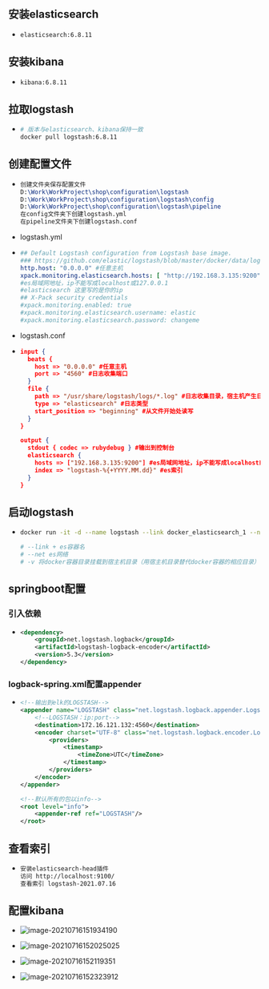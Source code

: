## 安装elasticsearch

* ```bash
  elasticsearch:6.8.11
  ```

## 安装kibana

* ```bash
  kibana:6.8.11
  ```

## 拉取logstash

* ```bash
  # 版本与elasticsearch、kibana保持一致
  docker pull logstash:6.8.11

## 创建配置文件

* ```tex
  创建文件夹保存配置文件
  D:\Work\WorkProject\shop\configuration\logstash
  D:\Work\WorkProject\shop\configuration\logstash\config
  D:\Work\WorkProject\shop\configuration\logstash\pipeline
  在config文件夹下创建logstash.yml
  在pipeline文件夹下创建logstash.conf
  ```

* logstash.yml

* ```yaml
  ## Default Logstash configuration from Logstash base image.
  ### https://github.com/elastic/logstash/blob/master/docker/data/logstash/config/logstash-full.yml
  http.host: "0.0.0.0" #任意主机
  xpack.monitoring.elasticsearch.hosts: [ "http://192.168.3.135:9200" ] 
  #es局域网地址，ip不能写成localhost或127.0.0.1
  #elasticsearch 这里写的是你的ip
  ## X-Pack security credentials
  #xpack.monitoring.enabled: true
  #xpack.monitoring.elasticsearch.username: elastic
  #xpack.monitoring.elasticsearch.password: changeme
  ```

* logstash.conf

* ```json
  input {
    beats {
      host => "0.0.0.0" #任意主机
      port => "4560" #日志收集端口
    }
    file {
      path => "/usr/share/logstash/logs/*.log" #日志收集目录，宿主机产生日志的目录映射到该目录，且必须是绝对路径
      type => "elasticsearch" #日志类型
      start_position => "beginning" #从文件开始处读写
    }
  }
  
  output {
    stdout { codec => rubydebug } #输出到控制台
    elasticsearch {
      hosts => ["192.168.3.135:9200"] #es局域网地址，ip不能写成localhost或127.0.0.1
      index => "logstash-%{+YYYY.MM.dd}" #es索引
    }
  }
  ```

## 启动logstash

* ```bash
  docker run -it -d --name logstash --link docker_elasticsearch_1 --net docker_default -v D:\File\ProjectFile\Resource\elk\config\logstash\pipeline:/usr/share/logstash/pipeline -v D:\File\ProjectFile\Resource\elk\config\logstash\config\logstash.yml:/usr/share/logstash/config/logstash.yml -v D:\Work\IdeaWorkSpace\learn\fearless-admin\log:/usr/share/logstash/logs -p 4560:4560 logstash:6.8.11
  
  # --link + es容器名
  # --net es网络
  # -v 将docker容器目录挂载到宿主机目录（用宿主机目录替代docker容器的相应目录）
  ```

## springboot配置

### 引入依赖

* ```xml
  <dependency>
      <groupId>net.logstash.logback</groupId>
      <artifactId>logstash-logback-encoder</artifactId>
      <version>5.3</version>
  </dependency>
  ```

### logback-spring.xml配置appender

* ```xml
  <!--输出到elk的LOGSTASH-->
  <appender name="LOGSTASH" class="net.logstash.logback.appender.LogstashTcpSocketAppender">
      <!--LOGSTASH：ip:port-->
      <destination>172.16.121.132:4560</destination>
      <encoder charset="UTF-8" class="net.logstash.logback.encoder.LogstashEncoder">
          <providers>
              <timestamp>
                  <timeZone>UTC</timeZone>
              </timestamp>
          </providers>
      </encoder>
  </appender>
  
  <!--默认所有的包以info-->
  <root level="info">
      <appender-ref ref="LOGSTASH"/>
  </root>
  ```

## 查看索引

* ```tex
  安装elasticsearch-head插件
  访问 http://localhost:9100/
  查看索引 logstash-2021.07.16
  ```

## 配置kibana

* ![image-20210716151934190](../../resource/image/docker-es%E5%AE%89%E8%A3%85logstash/image-20210716151934190.png)
* ![image-20210716152025025](../../resource/image/docker-es%E5%AE%89%E8%A3%85logstash/image-20210716152025025.png)

* ![image-20210716152119351](../../resource/image/docker-es%E5%AE%89%E8%A3%85logstash/image-20210716152119351.png)

* ![image-20210716152323912](../../resource/image/docker-es%E5%AE%89%E8%A3%85logstash/image-20210716152323912.png)
